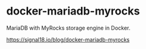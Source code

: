 # docker-mariadb-myrocks

MariaDB with MyRocks storage engine in Docker.

https://signal18.io/blog/docker-mariadb-myrocks
